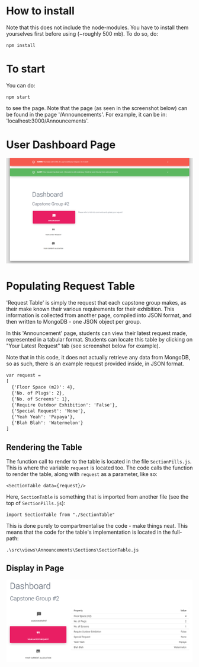 # How to install
Note that this does not include the node-modules. You have to install them yourselves first before using (~roughly 500 mb).
To do so, do:
```
npm install
```

# To start
You can do:
```
npm start
```
to see the page. Note that the page (as seen in the screenshot below) can be found in the page '/Announcements'. For example, it can be in: 'localhost:3000/Announcements'.

# User Dashboard Page
![Alt text](Dashboard.png?raw=true "Title")

# Populating Request Table
'Request Table' is simply the request that each capstone group makes, as their make known their various requirements for their exhibition. This information is collected from another page, compiled into JSON format, and then written to MongoDB - one JSON object per group.

In this 'Announcement' page, students can view their latest request made, represented in a tabular format. Students can locate this table by clicking on "Your Latest Request" tab (see screenshot below for example).

Note that in this code, it does not actually retrieve any data from MongoDB, so as such, there is an example request provided inside, in JSON format.

```
var request = 
[
  {'Floor Space (m2)': 4},
  {'No. of Plugs': 2},
  {'No. of Screens': 1},
  {'Require Outdoor Exhibition': 'False'},
  {'Special Request': 'None'},
  {'Yeah Yeah': 'Papaya'},
  {'Blah Blah': 'Watermelon'}
]
```
## Rendering the Table
The function call to render to the table is located in the file `SectionPills.js`. This is where the variable `request` is located too. The code calls the function to render the table, along with `request` as a parameter, like so:

```
<SectionTable data={request}/>
```

Here, `SectionTable` is something that is imported from another file (see the top of `SectionPills.js`):

```
import SectionTable from "./SectionTable"
```

This is done purely to compartmentalise the code - make things neat. This means that the code for the table's implementation is located in the full-path:

```
.\src\views\Announcements\Sections\SectionTable.js
```

## Display in Page
![Alt text](TableEx1.png?raw=true "Title")








